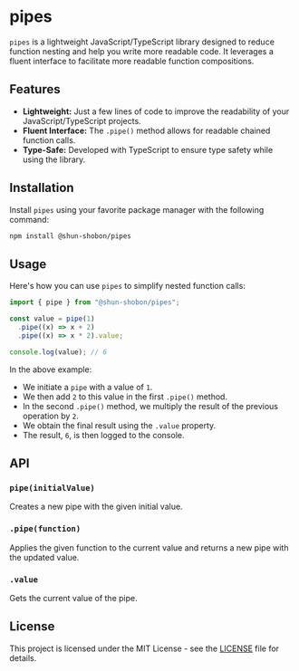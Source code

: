 # pipes

`pipes` is a lightweight JavaScript/TypeScript library designed to reduce function nesting and help you write more readable code. It leverages a fluent interface to facilitate more readable function compositions.

## Features

- **Lightweight:** Just a few lines of code to improve the readability of your JavaScript/TypeScript projects.
- **Fluent Interface:** The `.pipe()` method allows for readable chained function calls.
- **Type-Safe:** Developed with TypeScript to ensure type safety while using the library.

## Installation

Install `pipes` using your favorite package manager with the following command:

```sh
npm install @shun-shobon/pipes
```

## Usage

Here's how you can use `pipes` to simplify nested function calls:

```javascript
import { pipe } from "@shun-shobon/pipes";

const value = pipe(1)
  .pipe((x) => x + 2)
  .pipe((x) => x * 2).value;

console.log(value); // 6
```

In the above example:

- We initiate a `pipe` with a value of `1`.
- We then add `2` to this value in the first `.pipe()` method.
- In the second `.pipe()` method, we multiply the result of the previous operation by `2`.
- We obtain the final result using the `.value` property.
- The result, `6`, is then logged to the console.

## API

### `pipe(initialValue)`

Creates a new pipe with the given initial value.

### `.pipe(function)`

Applies the given function to the current value and returns a new pipe with the updated value.

### `.value`

Gets the current value of the pipe.

## License

This project is licensed under the MIT License - see the [LICENSE](LICENSE) file for details.
